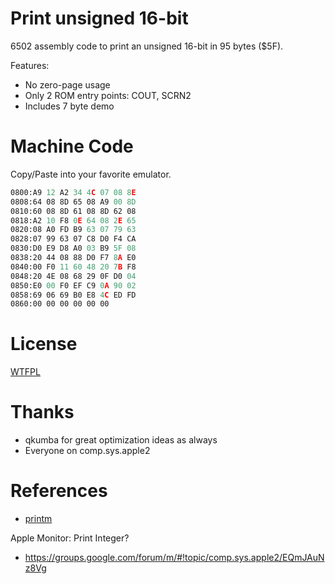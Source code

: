 # Print unsigned 16-bit

6502 assembly code to print an unsigned 16-bit in 95 bytes ($5F).

Features:

* No zero-page usage
* Only 2 ROM entry points: COUT, SCRN2
* Includes 7 byte demo

# Machine Code

Copy/Paste into your favorite emulator.

```asm
0800:A9 12 A2 34 4C 07 08 8E
0808:64 08 8D 65 08 A9 00 8D
0810:60 08 8D 61 08 8D 62 08
0818:A2 10 F8 0E 64 08 2E 65
0820:08 A0 FD B9 63 07 79 63
0828:07 99 63 07 C8 D0 F4 CA
0830:D0 E9 D8 A0 03 B9 5F 08
0838:20 44 08 88 D0 F7 8A E0
0840:00 F0 11 60 48 20 7B F8
0848:20 4E 08 68 29 0F D0 04
0850:E0 00 F0 EF C9 0A 90 02
0858:69 06 69 B0 E8 4C ED FD
0860:00 00 00 00 00 00 
```


# License

[WTFPL](http://www.wtfpl.net/)


# Thanks

* qkumba for great optimization ideas as always
* Everyone on comp.sys.apple2


# References

* [printm](https://github.com/Michaelangel007/apple2_printm)

Apple Monitor: Print Integer?
* https://groups.google.com/forum/m/#!topic/comp.sys.apple2/EQmJAuNz8Vg 

